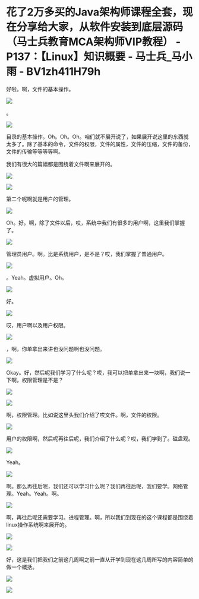 # 花了2万多买的Java架构师课程全套，现在分享给大家，从软件安装到底层源码（马士兵教育MCA架构师VIP教程） - P137：【Linux】知识概要 - 马士兵_马小雨 - BV1zh411H79h

好啦。啊，文件的基本操作。

![](img/2df8089d3621186ffb8f98c8409897fb_1.png)

。

![](img/2df8089d3621186ffb8f98c8409897fb_3.png)

目录的基本操作。Oh。Oh。Oh。咱们就不展开说了，如果展开说这里的东西就太多了。除了基本的命令，文件的权限，文件的属性，文件的压缩，文件的备份，文件的传输等等等等啊。

我们有很大的篇幅都是围绕着文件啊来展开的。

![](img/2df8089d3621186ffb8f98c8409897fb_5.png)

![](img/2df8089d3621186ffb8f98c8409897fb_6.png)

第二个呢啊就是用户的管理。

![](img/2df8089d3621186ffb8f98c8409897fb_8.png)

Oh。好。啊，除了文件以后，哎，系统中我们有很多的用户啊，这里我们掌握了。

![](img/2df8089d3621186ffb8f98c8409897fb_10.png)

管理员用户。啊。比是系统用户，是不是？哎，我们掌握了普通用户。

![](img/2df8089d3621186ffb8f98c8409897fb_12.png)

。Yeah。虚拟用户。Oh。

![](img/2df8089d3621186ffb8f98c8409897fb_14.png)

好。

![](img/2df8089d3621186ffb8f98c8409897fb_16.png)

哎，用户啊以及用户权限。

![](img/2df8089d3621186ffb8f98c8409897fb_18.png)

，啊，你单拿出来讲也没问题啊也没问题。

![](img/2df8089d3621186ffb8f98c8409897fb_20.png)

Okay。好，然后呢我们学习了什么呢？哎，我可以把单拿出来一块啊，我们说一下啊，权限管理是不是？

![](img/2df8089d3621186ffb8f98c8409897fb_22.png)

![](img/2df8089d3621186ffb8f98c8409897fb_23.png)

啊，权限管理。比如说这里头我们介绍了哎文件。啊，文件的权限。

![](img/2df8089d3621186ffb8f98c8409897fb_25.png)

用户的权限啊，然后呢再往后呢，我们介绍了什么呢？哎，我们学到了。磁盘观。

![](img/2df8089d3621186ffb8f98c8409897fb_27.png)

Yeah。

![](img/2df8089d3621186ffb8f98c8409897fb_29.png)

啊。那么再往后呢，我们还可以学习什么呢？我们再往后呢，我们要学。网络管理。Yeah。Yeah。啊。

![](img/2df8089d3621186ffb8f98c8409897fb_31.png)

啊，再往后呢还需要学习。进程管理。啊，所以我们到现在的这个课程都是围绕着linux操作系统啊来展开的。



![](img/2df8089d3621186ffb8f98c8409897fb_33.png)

![](img/2df8089d3621186ffb8f98c8409897fb_34.png)

好，这是我们把我们之前这几周啊之前一直从开学到现在这几周所写的内容简单的做一个概括。

![](img/2df8089d3621186ffb8f98c8409897fb_36.png)

![](img/2df8089d3621186ffb8f98c8409897fb_37.png)